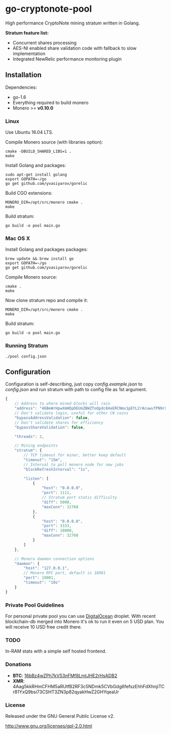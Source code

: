 # go-cryptonote-pool

High performance CryptoNote mining stratum written in Golang.

**Stratum feature list:**

* Concurrent shares processing
* AES-NI enabled share validation code with fallback to slow implementation
* Integrated NewRelic performance monitoring plugin

## Installation

Dependencies:

  * go-1.6
  * Everything required to build monero
  * Monero >= **v0.10.0**

### Linux

Use Ubuntu 16.04 LTS.

Compile Monero source (with libraries option):

    cmake -DBUILD_SHARED_LIBS=1 .
    make

Install Golang and packages:

    sudo apt-get install golang
    export GOPATH=~/go
    go get github.com/yvasiyarov/gorelic

Build CGO extensions:

    MONERO_DIR=/opt/src/monero cmake .
    make

Build stratum:

    go build -o pool main.go

### Mac OS X

Install Golang and packages packages:

    brew update && brew install go
    export GOPATH=~/go
    go get github.com/yvasiyarov/gorelic

Compile Monero source:

    cmake .
    make

Now clone stratum repo and compile it:

    MONERO_DIR=/opt/src/monero cmake .
    make

Build stratum:

    go build -o pool main.go

### Running Stratum

    ./pool config.json

## Configuration

Configuration is self-describing, just copy *config.example.json* to *config.json* and run stratum with path to config file as 1st argument.

```javascript
{
    // Address to where mined blocks will rain
    "address": "46BeWrHpwXmHDpDEUmZBWZfoQpdc6HaERCNmx1pEYL2rAcuwufPN9rXHHtyUA4QVy66qeFQkn6sfK8aHYjA3jk3o1Bv16em",
    // Don't validate login, useful for other CN coins
    "bypassAddressValidation": false,
    // Don't validate shares for efficiency
    "bypassShareValidation": false,

    "threads": 2,

    // Mining endpoints
    "stratum": {
        // TCP timeout for miner, better keep default
        "timeout": "15m",
        // Interval to poll monero node for new jobs
        "blockRefreshInterval": "1s",

        "listen": [
            {
                "host": "0.0.0.0",
                "port": 1111,
                // Stratum port static difficulty
                "diff": 5000,
                "maxConn": 32768
            },
            {
                "host": "0.0.0.0",
                "port": 3333,
                "diff": 10000,
                "maxConn": 32768
            }
        ]
    },

    // Monero daemon connection options
    "daemon": {
        "host": "127.0.0.1",
        // Monero RPC port, default is 18081
        "port": 18081,
        "timeout": "10s"
    }
}
```

### Private Pool Guidelines

For personal private pool you can use [DigitalOcean](https://www.digitalocean.com/?refcode=2a6767e6285f) droplet. With recent blockchain-db merged into Monero it's ok to run it even on 5 USD plan. You will receive 10 USD free credit there.

### TODO

In-RAM stats with a simple self hosted frontend.

### Donations

* **BTC**: [16bBz4wZPh7kV53nFMf8LmtJHE2rHsADB2](https://blockchain.info/address/16bBz4wZPh7kV53nFMf8LmtJHE2rHsADB2)
* **XMR**: 4Aag5kkRHmCFHM5aRUtfB2RF3c5NDmk5CVbGdg6fefszEhhFdXhnjiTCr81YxQ9bsi73CSHT3ZN3p82qyakHwZ2GHYqeaUr

### License

Released under the GNU General Public License v2.

http://www.gnu.org/licenses/gpl-2.0.html
